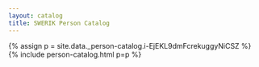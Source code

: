 ```yaml
---
layout: catalog
title: SWERIK Person Catalog
---
```

{% assign p = site.data._person-catalog.i-EjEKL9dmFcrekuggyNiCSZ %}
{% include person-catalog.html p=p %}

